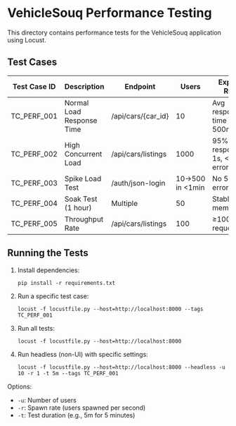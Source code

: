 # VehicleSouq Performance Testing

This directory contains performance tests for the VehicleSouq application using Locust.

## Test Cases

| Test Case ID | Description | Endpoint | Users | Expected Result |
|--------------|-------------|----------|-------|-----------------|
| TC_PERF_001  | Normal Load Response Time | /api/cars/{car_id} | 10 | Avg response time ≤ 500ms |
| TC_PERF_002  | High Concurrent Load | /api/cars/listings | 1000 | 95% responses < 1s, <2% error rate |
| TC_PERF_003  | Spike Load Test | /auth/json-login | 10→500 in <1min | No 500 errors |
| TC_PERF_004  | Soak Test (1 hour) | Multiple | 50 | Stable memory/CPU |
| TC_PERF_005  | Throughput Rate | /api/cars/listings | 100 | ≥100 requests/sec |

## Running the Tests

1. Install dependencies:
   ```
   pip install -r requirements.txt
   ```

2. Run a specific test case:
   ```
   locust -f locustfile.py --host=http://localhost:8000 --tags TC_PERF_001
   ```

3. Run all tests:
   ```
   locust -f locustfile.py --host=http://localhost:8000
   ```

4. Run headless (non-UI) with specific settings:
   ```
   locust -f locustfile.py --host=http://localhost:8000 --headless -u 10 -r 1 -t 5m --tags TC_PERF_001
   ```

Options:
- `-u`: Number of users
- `-r`: Spawn rate (users spawned per second)
- `-t`: Test duration (e.g., 5m for 5 minutes)
